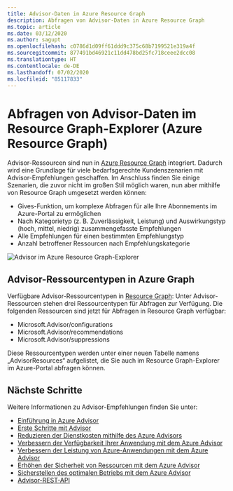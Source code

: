 ```yaml
---
title: Advisor-Daten in Azure Resource Graph
description: Abfragen von Advisor-Daten in Azure Resource Graph
ms.topic: article
ms.date: 03/12/2020
ms.author: sagupt
ms.openlocfilehash: c0786d1d09ff61ddd9c375c68b7199521e319a4f
ms.sourcegitcommit: 877491bd46921c11dd478bd25fc718ceee2dcc08
ms.translationtype: HT
ms.contentlocale: de-DE
ms.lasthandoff: 07/02/2020
ms.locfileid: "85117833"
---
```

# <a name="query-for-advisor-data-in-resource-graph-explorer-azure-resource-graph"></a>Abfragen von Advisor-Daten im Resource Graph-Explorer (Azure Resource Graph)

Advisor-Ressourcen sind nun in [Azure Resource Graph](https://azure.microsoft.com/features/resource-graph/) integriert. Dadurch wird eine Grundlage für viele bedarfsgerechte Kundenszenarien mit Advisor-Empfehlungen geschaffen. Im Anschluss finden Sie einige Szenarien, die zuvor nicht im großen Stil möglich waren, nun aber mithilfe von Resource Graph umgesetzt werden können:
* Gives-Funktion, um komplexe Abfragen für alle Ihre Abonnements im Azure-Portal zu ermöglichen
* Nach Kategorietyp (z. B. Zuverlässigkeit, Leistung) und Auswirkungstyp (hoch, mittel, niedrig) zusammengefasste Empfehlungen
* Alle Empfehlungen für einen bestimmten Empfehlungstyp
* Anzahl betroffener Ressourcen nach Empfehlungskategorie

![Advisor im Azure Resource Graph-Explorer](./media/azure-resource-graph-1.png)  


## <a name="advisor-resource-types-in-azure-graph"></a>Advisor-Ressourcentypen in Azure Graph

Verfügbare Advisor-Ressourcentypen in [Resource Graph](https://docs.microsoft.com/azure/governance/resource-graph/): Unter Advisor-Ressourcen stehen drei Ressourcentypen für Abfragen zur Verfügung. Die folgenden Ressourcen sind jetzt für Abfragen in Resource Graph verfügbar:
* Microsoft.Advisor/configurations
* Microsoft.Advisor/recommendations
* Microsoft.Advisor/suppressions

Diese Ressourcentypen werden unter einer neuen Tabelle namens „AdvisorResources“ aufgelistet, die Sie auch im Resource Graph-Explorer im Azure-Portal abfragen können.


## <a name="next-steps"></a>Nächste Schritte

Weitere Informationen zu Advisor-Empfehlungen finden Sie unter:
* [Einführung in Azure Advisor](advisor-overview.md)
* [Erste Schritte mit Advisor](advisor-get-started.md)
* [Reduzieren der Dienstkosten mithilfe des Azure Advisors](advisor-cost-recommendations.md)
* [Verbessern der Verfügbarkeit Ihrer Anwendung mit dem Azure Advisor](advisor-high-availability-recommendations.md)
* [Verbessern der Leistung von Azure-Anwendungen mit dem Azure Advisor](advisor-performance-recommendations.md)
* [Erhöhen der Sicherheit von Ressourcen mit dem Azure Advisor](advisor-security-recommendations.md)
* [Sicherstellen des optimalen Betriebs mit dem Azure Advisor](advisor-operational-excellence-recommendations.md)
* [Advisor-REST-API](https://docs.microsoft.com/rest/api/advisor/)
